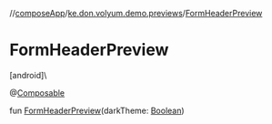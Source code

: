 //[composeApp](../../index.md)/[ke.don.volyum.demo.previews](index.md)/[FormHeaderPreview](-form-header-preview.md)

# FormHeaderPreview

[android]\

@[Composable](https://developer.android.com/reference/kotlin/androidx/compose/runtime/Composable.html)

fun [FormHeaderPreview](-form-header-preview.md)(darkTheme: [Boolean](https://kotlinlang.org/api/core/kotlin-stdlib/kotlin/-boolean/index.html))